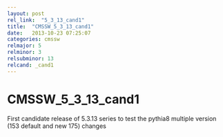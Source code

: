 ```yaml
---
layout: post
rel_link:  "5_3_13_cand1"
title:  "CMSSW_5_3_13_cand1"
date:   2013-10-23 07:25:07
categories: cmssw
relmajor: 5
relminor: 3
relsubminor: 13
relcand: _cand1
---
```


# CMSSW_5_3_13_cand1
First candidate release of 5.3.13 series to test the pythia8 multiple version (153 default and new 175) changes
